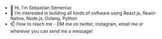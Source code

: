 - 👋 Hi, I’m Sebastian Semeniuc
- 👀 I’m interested in building all kinds of software using React.js, React-Native, Node.js, Golang, Python
- 📫 How to reach me - DM me on twitter, instagram, email me or wherever you can send me a message!

<!---
sebi75/sebi75 is a ✨ special ✨ repository because its `README.md` (this file) appears on your GitHub profile.
You can click the Preview link to take a look at your changes.
--->
